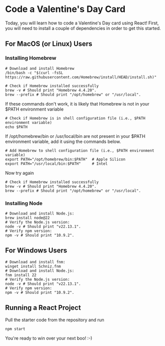 # Code a Valentine's Day Card
Today, you will learn how to code a Valentine's Day card using React! First, you will need to install a couple of dependencies in order to get this started. 

## For MacOS (or Linux) Users 
### Installing Homebrew
```
# Download and install Homebrew
/bin/bash -c "$(curl -fsSL https://raw.githubusercontent.com/Homebrew/install/HEAD/install.sh)"

# Check if Homebrew installed successfully 
brew -v # Should print "Homebrew 4.4.20".
brew --prefix # Should print "/opt/homebrew" or "/usr/local".
```

If these commands don't work, it is likely that Homebrew is not in your $PATH environment variable

```
# Check if Homebrew is in shell configuration file (i.e., $PATH environment variable)
echo $PATH
```
If /opt/homebrew/bin or /usr/local/bin are not present in your $PATH environment variable, add it using the commands below. 
```
# Add Homebrew to shell configuration file (i.e., $PATH environment variable)
export PATH="/opt/homebrew/bin:$PATH"  # Apple Silicon
export PATH="/usr/local/bin:$PATH"     # Intel
```
Now try again
```
# Check if Homebrew installed successfully 
brew -v # Should print "Homebrew 4.4.20".
brew --prefix # Should print "/opt/homebrew" or "/usr/local".
```
### Installing Node
```
# Download and install Node.js:
brew install node@22
# Verify the Node.js version:
node -v # Should print "v22.13.1".
# Verify npm version:
npm -v # Should print "10.9.2".
```
## For Windows Users
```
# Download and install fnm:
winget install Schniz.fnm
# Download and install Node.js:
fnm install 22
# Verify the Node.js version:
node -v # Should print "v22.13.1".
# Verify npm version:
npm -v # Should print "10.9.2".
```

## Running a React Project
Pull the starter code from the repository and run
```
npm start
```
You're ready to win over your next boo! :-)